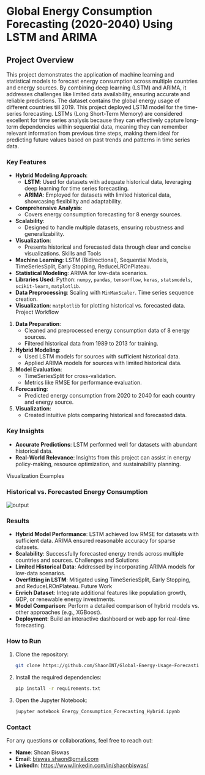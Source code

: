 # Global Energy Consumption Forecasting (2020-2040) Using LSTM and ARIMA

## Project Overview

This project demonstrates the application of machine learning and statistical models to forecast energy consumption across multiple countries and energy sources. By combining deep learning (LSTM) and ARIMA, it addresses challenges like limited data availability, ensuring accurate and reliable predictions. The dataset contains the global energy usage of different countries till 2019. This project deployed LSTM model for the time-series forecasting. LSTMs (Long Short-Term Memory) are considered excellent for time series analysis because they can effectively capture long-term dependencies within sequential data, meaning they can remember relevant information from previous time steps, making them ideal for predicting future values based on past trends and patterns in time series data.

### Key Features

- **Hybrid Modeling Approach**:
  - **LSTM**: Used for datasets with adequate historical data, leveraging deep learning for time series forecasting.
  - **ARIMA**: Employed for datasets with limited historical data, showcasing flexibility and adaptability.
- **Comprehensive Analysis**:
  - Covers energy consumption forecasting for 8 energy sources.
- **Scalability**:
  - Designed to handle multiple datasets, ensuring robustness and generalizability.
- **Visualization**:
  - Presents historical and forecasted data through clear and concise visualizations.
Skills and Tools
- **Machine Learning**: LSTM (Bidirectional), Sequential Models, TimeSeriesSplit, Early Stopping, ReduceLROnPlateau.
- **Statistical Modeling**: ARIMA for low-data scenarios.
- **Libraries Used**: Python: `numpy`, `pandas`, `tensorflow`, `keras`, `statsmodels`, `scikit-learn`, `matplotlib`.
- **Data Preprocessing**: Scaling with `MinMaxScaler`. Time series sequence creation.
- **Visualization**: `matplotlib` for plotting historical vs. forecasted data.
Project Workflow
1. **Data Preparation**:
   - Cleaned and preprocessed energy consumption data of 8 energy sources.
   - Filtered historical data from 1989 to 2013 for training.
2. **Hybrid Modeling**:
   - Used LSTM models for sources with sufficient historical data.
   - Applied ARIMA models for sources with limited historical data.
3. **Model Evaluation**:
   - TimeSeriesSplit for cross-validation.
   - Metrics like RMSE for performance evaluation.
4. **Forecasting**:
   - Predicted energy consumption from 2020 to 2040 for each country and energy source.
5. **Visualization**:
   - Created intuitive plots comparing historical and forecasted data.

### Key Insights

- **Accurate Predictions**: LSTM performed well for datasets with abundant historical data.
- **Real-World Relevance**: Insights from this project can assist in energy policy-making, resource optimization, and sustainability planning.

Visualization Examples
### Historical vs. Forecasted Energy Consumption

![output](https://github.com/user-attachments/assets/62cbe882-26df-4734-be14-2f246203537f)


### Results
- **Hybrid Model Performance**: LSTM achieved low RMSE for datasets with sufficient data. ARIMA ensured reasonable accuracy for sparse datasets.
- **Scalability**: Successfully forecasted energy trends across multiple countries and sources.
Challenges and Solutions
- **Limited Historical Data**: Addressed by incorporating ARIMA models for low-data scenarios.
- **Overfitting in LSTM**: Mitigated using TimeSeriesSplit, Early Stopping, and ReduceLROnPlateau.
Future Work
- **Enrich Dataset**: Integrate additional features like population growth, GDP, or renewable energy investments.
- **Model Comparison**: Perform a detailed comparison of hybrid models vs. other approaches (e.g., XGBoost).
- **Deployment**: Build an interactive dashboard or web app for real-time forecasting.

### How to Run

1. Clone the repository:
   ```bash
   git clone https://github.com/ShaonINT/Global-Energy-Usage-Forecasting.git
   ```
2. Install the required dependencies:
   ```bash
   pip install -r requirements.txt
   ```
3. Open the Jupyter Notebook:
   ```bash
   jupyter notebook Energy_Consumption_Forecasting_Hybrid.ipynb
   ```

### Contact

For any questions or collaborations, feel free to reach out:
- **Name**: Shoan Biswas
- **Email**: biswas.shaon@gmail.com
- **LinkedIn**: https://www.linkedin.com/in/shaonbiswas/
